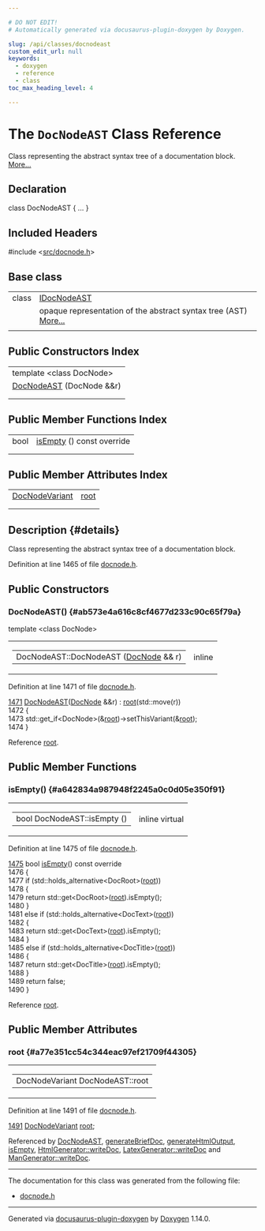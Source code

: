 ```yaml
---

# DO NOT EDIT!
# Automatically generated via docusaurus-plugin-doxygen by Doxygen.

slug: /api/classes/docnodeast
custom_edit_url: null
keywords:
  - doxygen
  - reference
  - class
toc_max_heading_level: 4

---
```


<div class="doxyPage">

# The `DocNodeAST` Class Reference

Class representing the abstract syntax tree of a documentation block. <a href="#details">More...</a>

## Declaration

<div class="doxyDeclaration">
class DocNodeAST { ... }
</div>

## Included Headers

<div class="doxyIncludesList">#include &lt;<a href="/web-doxygen/docs/api/files/src/docnode-h">src/docnode.h</a>&gt;
</div>

## Base class

<table class="doxyMembersIndex">

<tr class="doxyMemberIndexItem">
<td class="doxyMemberIndexItemType" align="left" valign="top">class</td>
<td class="doxyMemberIndexItemName" align="left" valign="top"><a href="/web-doxygen/docs/api/classes/idocnodeast">IDocNodeAST</a></td>
</tr>
<tr class="doxyMemberIndexDescription">
<td class="doxyMemberIndexDescriptionLeft"></td>
<td class="doxyMemberIndexDescriptionRight">
opaque representation of the abstract syntax tree (AST) <a href="/web-doxygen/docs/api/classes/idocnodeast/#details">More...</a>
</td>
</tr>
<tr class="doxyMemberIndexSeparator">
<td class="doxyMemberIndexSeparator" colspan="2"></td>
</tr>

</table>

## Public Constructors Index

<table class="doxyMembersIndex">

<tr class="doxyMemberIndexTemplate">
<td class="doxyMemberIndexTemplate" colspan="2"><div>template &lt;class DocNode&gt;</div></td>
</tr>
<tr class="doxyMemberIndexItem">
<td class="doxyMemberIndexItemNoTypeNameTemplate" colspan="2" align="left" valign="top"><a href="#ab573e4a616c8cf4677d233c90c65f79a">DocNodeAST</a> (DocNode &amp;&amp;r)</td>
</tr>
<tr class="doxyMemberIndexDescription">
<td class="doxyMemberIndexDescriptionLeft"></td>
<td class="doxyMemberIndexDescriptionRight">
</td>
</tr>
<tr class="doxyMemberIndexSeparator">
<td class="doxyMemberIndexSeparator" colspan="2"></td>
</tr>

</table>

## Public Member Functions Index

<table class="doxyMembersIndex">

<tr class="doxyMemberIndexItem">
<td class="doxyMemberIndexItemType" align="left" valign="top">bool</td>
<td class="doxyMemberIndexItemName" align="left" valign="top"><a href="#a642834a987948f2245a0c0d05e350f91">isEmpty</a> () const override</td>
</tr>
<tr class="doxyMemberIndexDescription">
<td class="doxyMemberIndexDescriptionLeft"></td>
<td class="doxyMemberIndexDescriptionRight">
</td>
</tr>
<tr class="doxyMemberIndexSeparator">
<td class="doxyMemberIndexSeparator" colspan="2"></td>
</tr>

</table>

## Public Member Attributes Index

<table class="doxyMembersIndex">

<tr class="doxyMemberIndexItem">
<td class="doxyMemberIndexItemType" align="left" valign="top"><a href="/web-doxygen/docs/api/files/src/docnode-h/#a15a8494c4d80bb52db036d2fb5e9e9f8">DocNodeVariant</a></td>
<td class="doxyMemberIndexItemName" align="left" valign="top"><a href="#a77e351cc54c344eac97ef21709f44305">root</a></td>
</tr>
<tr class="doxyMemberIndexDescription">
<td class="doxyMemberIndexDescriptionLeft"></td>
<td class="doxyMemberIndexDescriptionRight">
</td>
</tr>
<tr class="doxyMemberIndexSeparator">
<td class="doxyMemberIndexSeparator" colspan="2"></td>
</tr>

</table>

## Description {#details}

Class representing the abstract syntax tree of a documentation block.

Definition at line 1465 of file <a href="/web-doxygen/docs/api/files/src/docnode-h">docnode.h</a>.

<div class="doxySectionDef">

## Public Constructors

### DocNodeAST() {#ab573e4a616c8cf4677d233c90c65f79a}

<div class="doxyMemberItem">
<div class="doxyMemberProto">
<div class="doxyMemberTemplate">template &lt;class DocNode&gt;</div>
<table class="doxyMemberLabels">
<tr class="doxyMemberLabels">
<td class="doxyMemberLabelsLeft">
<table class="doxyMemberName">
<tr>
<td class="doxyMemberName">DocNodeAST::DocNodeAST (<a href="/web-doxygen/docs/api/classes/docnode">DocNode</a> &amp;&amp; r)</td>
</tr>
</table>
</td>
<td class="doxyMemberLabelsRight">
<span class="doxyMemberLabels">
<span class="doxyMemberLabel inline">inline</span>
</span>
</td>
</tr>
</table>
</div>
<div class="doxyMemberDoc">



Definition at line 1471 of file <a href="/web-doxygen/docs/api/files/src/docnode-h">docnode.h</a>.

<div class="doxyProgramListing">

<div class="doxyCodeLine"><span class="doxyLineNumber"><a href="#ab573e4a616c8cf4677d233c90c65f79a">1471</a></span><span class="doxyLineContent"><span class="doxyHighlight">    <a href="#ab573e4a616c8cf4677d233c90c65f79a">DocNodeAST</a>(<a href="/web-doxygen/docs/api/classes/docnode">DocNode</a> &amp;&amp;r) : <a href="#a77e351cc54c344eac97ef21709f44305">root</a>(std::move(r))</span></span></div>
<div class="doxyCodeLine"><span class="doxyLineNumber">1472</span><span class="doxyLineContent"><span class="doxyHighlight">    {</span></span></div>
<div class="doxyCodeLine"><span class="doxyLineNumber">1473</span><span class="doxyLineContent"><span class="doxyHighlight">      std::get_if&lt;DocNode&gt;(&amp;<a href="#a77e351cc54c344eac97ef21709f44305">root</a>)-&gt;setThisVariant(&amp;<a href="#a77e351cc54c344eac97ef21709f44305">root</a>);</span></span></div>
<div class="doxyCodeLine"><span class="doxyLineNumber">1474</span><span class="doxyLineContent"><span class="doxyHighlight">    }</span></span></div>

</div>


Reference <a href="#a77e351cc54c344eac97ef21709f44305">root</a>.
</div>
</div>

</div>

<div class="doxySectionDef">

## Public Member Functions

### isEmpty() {#a642834a987948f2245a0c0d05e350f91}

<div class="doxyMemberItem">
<div class="doxyMemberProto">
<table class="doxyMemberLabels">
<tr class="doxyMemberLabels">
<td class="doxyMemberLabelsLeft">
<table class="doxyMemberName">
<tr>
<td class="doxyMemberName">bool DocNodeAST::isEmpty ()</td>
</tr>
</table>
</td>
<td class="doxyMemberLabelsRight">
<span class="doxyMemberLabels">
<span class="doxyMemberLabel inline">inline</span>
<span class="doxyMemberLabel virtual">virtual</span>
</span>
</td>
</tr>
</table>
</div>
<div class="doxyMemberDoc">



Definition at line 1475 of file <a href="/web-doxygen/docs/api/files/src/docnode-h">docnode.h</a>.

<div class="doxyProgramListing">

<div class="doxyCodeLine"><span class="doxyLineNumber"><a href="#a642834a987948f2245a0c0d05e350f91">1475</a></span><span class="doxyLineContent"><span class="doxyHighlight">    </span><span class="doxyHighlightKeywordType">bool</span><span class="doxyHighlight"> <a href="#a642834a987948f2245a0c0d05e350f91">isEmpty</a>()</span><span class="doxyHighlightKeyword"> const override</span></span></div>
<div class="doxyCodeLine"><span class="doxyLineNumber">1476</span><span class="doxyLineContent"><span class="doxyHighlightKeyword">    </span><span class="doxyHighlight">{</span></span></div>
<div class="doxyCodeLine"><span class="doxyLineNumber">1477</span><span class="doxyLineContent"><span class="doxyHighlight">      </span><span class="doxyHighlightKeywordFlow">if</span><span class="doxyHighlight"> (std::holds_alternative&lt;DocRoot&gt;(<a href="#a77e351cc54c344eac97ef21709f44305">root</a>))</span></span></div>
<div class="doxyCodeLine"><span class="doxyLineNumber">1478</span><span class="doxyLineContent"><span class="doxyHighlight">      {</span></span></div>
<div class="doxyCodeLine"><span class="doxyLineNumber">1479</span><span class="doxyLineContent"><span class="doxyHighlight">        </span><span class="doxyHighlightKeywordFlow">return</span><span class="doxyHighlight"> std::get&lt;DocRoot&gt;(<a href="#a77e351cc54c344eac97ef21709f44305">root</a>).isEmpty();</span></span></div>
<div class="doxyCodeLine"><span class="doxyLineNumber">1480</span><span class="doxyLineContent"><span class="doxyHighlight">      }</span></span></div>
<div class="doxyCodeLine"><span class="doxyLineNumber">1481</span><span class="doxyLineContent"><span class="doxyHighlight">      </span><span class="doxyHighlightKeywordFlow">else</span><span class="doxyHighlight"> </span><span class="doxyHighlightKeywordFlow">if</span><span class="doxyHighlight"> (std::holds_alternative&lt;DocText&gt;(<a href="#a77e351cc54c344eac97ef21709f44305">root</a>))</span></span></div>
<div class="doxyCodeLine"><span class="doxyLineNumber">1482</span><span class="doxyLineContent"><span class="doxyHighlight">      {</span></span></div>
<div class="doxyCodeLine"><span class="doxyLineNumber">1483</span><span class="doxyLineContent"><span class="doxyHighlight">        </span><span class="doxyHighlightKeywordFlow">return</span><span class="doxyHighlight"> std::get&lt;DocText&gt;(<a href="#a77e351cc54c344eac97ef21709f44305">root</a>).isEmpty();</span></span></div>
<div class="doxyCodeLine"><span class="doxyLineNumber">1484</span><span class="doxyLineContent"><span class="doxyHighlight">      }</span></span></div>
<div class="doxyCodeLine"><span class="doxyLineNumber">1485</span><span class="doxyLineContent"><span class="doxyHighlight">      </span><span class="doxyHighlightKeywordFlow">else</span><span class="doxyHighlight"> </span><span class="doxyHighlightKeywordFlow">if</span><span class="doxyHighlight"> (std::holds_alternative&lt;DocTitle&gt;(<a href="#a77e351cc54c344eac97ef21709f44305">root</a>))</span></span></div>
<div class="doxyCodeLine"><span class="doxyLineNumber">1486</span><span class="doxyLineContent"><span class="doxyHighlight">      {</span></span></div>
<div class="doxyCodeLine"><span class="doxyLineNumber">1487</span><span class="doxyLineContent"><span class="doxyHighlight">        </span><span class="doxyHighlightKeywordFlow">return</span><span class="doxyHighlight"> std::get&lt;DocTitle&gt;(<a href="#a77e351cc54c344eac97ef21709f44305">root</a>).isEmpty();</span></span></div>
<div class="doxyCodeLine"><span class="doxyLineNumber">1488</span><span class="doxyLineContent"><span class="doxyHighlight">      }</span></span></div>
<div class="doxyCodeLine"><span class="doxyLineNumber">1489</span><span class="doxyLineContent"><span class="doxyHighlight">      </span><span class="doxyHighlightKeywordFlow">return</span><span class="doxyHighlight"> </span><span class="doxyHighlightKeyword">false</span><span class="doxyHighlight">;</span></span></div>
<div class="doxyCodeLine"><span class="doxyLineNumber">1490</span><span class="doxyLineContent"><span class="doxyHighlight">    }</span></span></div>

</div>


Reference <a href="#a77e351cc54c344eac97ef21709f44305">root</a>.
</div>
</div>

</div>

<div class="doxySectionDef">

## Public Member Attributes

### root {#a77e351cc54c344eac97ef21709f44305}

<div class="doxyMemberItem">
<div class="doxyMemberProto">
<table class="doxyMemberLabels">
<tr class="doxyMemberLabels">
<td class="doxyMemberLabelsLeft">
<table class="doxyMemberName">
<tr>
<td class="doxyMemberName">DocNodeVariant DocNodeAST::root</td>
</tr>
</table>
</td>
</tr>
</table>
</div>
<div class="doxyMemberDoc">



Definition at line 1491 of file <a href="/web-doxygen/docs/api/files/src/docnode-h">docnode.h</a>.

<div class="doxyProgramListing">

<div class="doxyCodeLine"><span class="doxyLineNumber"><a href="#a77e351cc54c344eac97ef21709f44305">1491</a></span><span class="doxyLineContent"><span class="doxyHighlight">    <a href="/web-doxygen/docs/api/files/src/docnode-h/#a15a8494c4d80bb52db036d2fb5e9e9f8">DocNodeVariant</a> <a href="#a77e351cc54c344eac97ef21709f44305">root</a>;</span></span></div>

</div>


Referenced by <a href="#ab573e4a616c8cf4677d233c90c65f79a">DocNodeAST</a>, <a href="/web-doxygen/docs/api/files/src/ftvhelp-cpp/#a53124fcb14c157228188e339625da475">generateBriefDoc</a>, <a href="/web-doxygen/docs/api/files/src/singlecomment-cpp/#ae8dd6bba2e9ad92dab454422a3136a26">generateHtmlOutput</a>, <a href="#a642834a987948f2245a0c0d05e350f91">isEmpty</a>, <a href="/web-doxygen/docs/api/classes/htmlgenerator/#a4baf32d6d76de7c48ea865fe47496612">HtmlGenerator::writeDoc</a>, <a href="/web-doxygen/docs/api/classes/latexgenerator/#a81554a4af33adef2797ee4d3b663ea4c">LatexGenerator::writeDoc</a> and <a href="/web-doxygen/docs/api/classes/mangenerator/#a28523fdc2e54ee673f026bd6d46a7224">ManGenerator::writeDoc</a>.
</div>
</div>

</div>

<hr/>

The documentation for this class was generated from the following file:

<ul>
<li><a href="/web-doxygen/docs/api/files/src/docnode-h">docnode.h</a></li>
</ul>

<hr/>

<p class="doxyGeneratedBy">Generated via <a href="https://github.com/xpack/docusaurus-plugin-doxygen">docusaurus-plugin-doxygen</a> by <a href="https://www.doxygen.nl">Doxygen</a> 1.14.0.</p>

</div>

